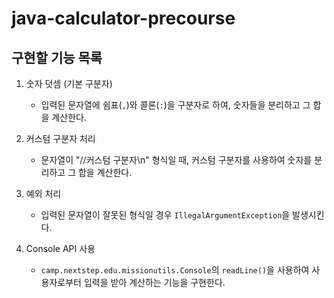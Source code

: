# java-calculator-precourse

## 구현할 기능 목록

1. 숫자 덧셈 (기본 구분자)
   - 입력된 문자열에 쉼표(`,`)와 콜론(`:`)을 구분자로 하여, 숫자들을 분리하고 그 합을 계산한다.

2. 커스텀 구분자 처리
   - 문자열이 "//커스텀 구분자\n" 형식일 때, 커스텀 구분자를 사용하여 숫자를 분리하고 그 합을 계산한다.

3. 예외 처리
   - 입력된 문자열이 잘못된 형식일 경우 `IllegalArgumentException`을 발생시킨다.

4. Console API 사용
   - `camp.nextstep.edu.missionutils.Console`의 `readLine()`을 사용하여 사용자로부터 입력을 받아 계산하는 기능을 구현한다.
